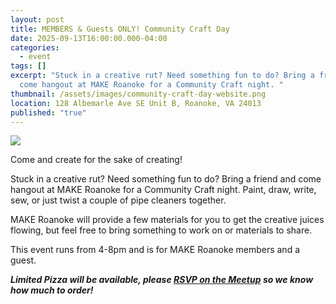 ```yaml
---
layout: post
title: MEMBERS & Guests ONLY! Community Craft Day
date: 2025-09-13T16:00:00.000-04:00
categories:
  - event
tags: []
excerpt: "Stuck in a creative rut? Need something fun to do? Bring a friend and
  come hangout at MAKE Roanoke for a Community Craft night. "
thumbnail: /assets/images/community-craft-day-website.png
location: 128 Albemarle Ave SE Unit B, Roanoke, VA 24013
published: "true"
---
```

![](/assets/images/community-craft-day-website.png)

Come and create for the sake of creating!

Stuck in a creative rut? Need something fun to do? Bring a friend and come hangout at MAKE Roanoke for a Community Craft night. Paint, draw, write, sew, or just twist a couple of pipe cleaners together.

MAKE Roanoke will provide a few materials for you to get the creative juices flowing, but feel free to bring something to work on or materials to share.

This event runs from 4-8pm and is for MAKE Roanoke members and a guest.

***Limited Pizza will be available, please [RSVP on the Meetup](https://www.meetup.com/make-roanoke/events/310701402/?slug=make-roanoke&eventId=310701402&isFirstPublish=true) so we know how much to order!***

